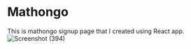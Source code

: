 # Mathongo
This is mathongo signup page that I created using React app.
![Screenshot (394)](https://user-images.githubusercontent.com/100221488/200067454-20375695-1a5e-40cb-98f7-65d74a0f1455.png)

